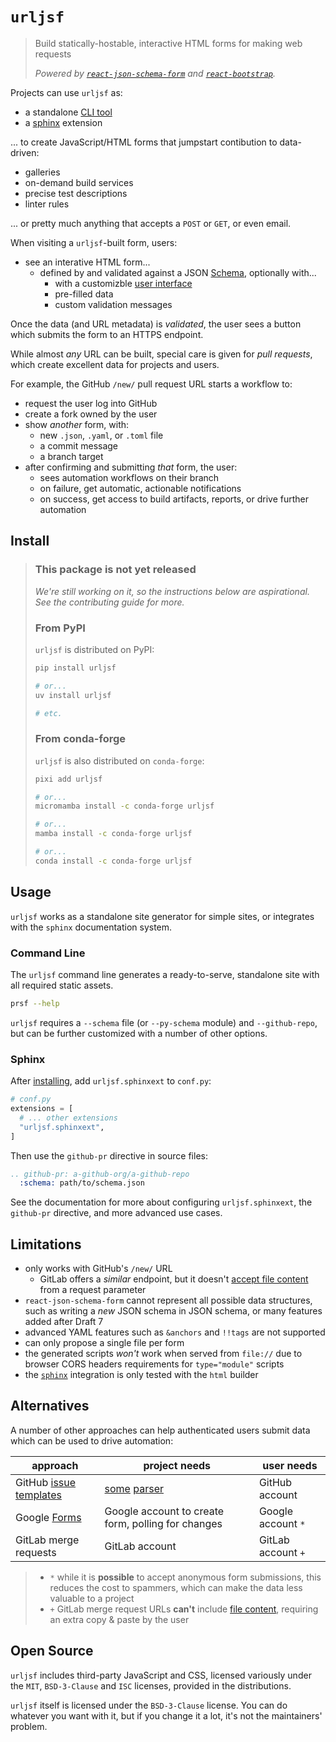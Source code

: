 # `urljsf`

> Build statically-hostable, interactive HTML forms for making web requests
>
> _Powered by [`react-json-schema-form`][rjsf] and
> [`react-`][react-bootstrap][`bootstrap`][bootstrap]._

[rjsf]: https://github.com/rjsf-team/react-jsonschema-form
[bootstrap]: https://github.com/twbs/bootstrap
[react-bootstrap]: https://github.com/react-bootstrap/react-bootstrap

Projects can use `urljsf` as:

- a standalone [CLI tool](#command-line)
- a [sphinx](#sphinx) extension

... to create JavaScript/HTML forms that jumpstart contibution to data-driven:

- galleries
- on-demand build services
- precise test descriptions
- linter rules

... or pretty much anything that accepts a `POST` or `GET`, or even email.

When visiting a `urljsf`-built form, users:

- see an interative HTML form...
  - defined by and validated against a JSON [Schema][json-schema], optionally with...
    - with a customizble [user interface][ui-schema]
    - pre-filled data
    - custom validation messages

Once the data (and URL metadata) is _validated_, the user sees a button which submits
the form to an HTTPS endpoint.

While almost _any_ URL can be built, special care is given for _pull requests_, which
create excellent data for projects and users.

For example, the GitHub `/new/` pull request URL starts a workflow to:

- request the user log into GitHub
- create a fork owned by the user
- show _another_ form, with:
  - new `.json`, `.yaml`, or `.toml` file
  - a commit message
  - a branch target
- after confirming and submitting _that_ form, the user:
  - sees automation workflows on their branch
  - on failure, get automatic, actionable notifications
  - on success, get access to build artifacts, reports, or drive further automation

[ui-schema]:
  https://rjsf-team.github.io/react-jsonschema-form/docs/api-reference/uiSchema/
[json-schema]: https://json-schema.org

## Install

> ### This package is not yet released
>
> _We're still working on it, so the instructions below are aspirational. See the
> contributing guide for more._
>
> ### From PyPI
>
> `urljsf` is distributed on PyPI:
>
> ```bash
> pip install urljsf
>
> # or...
> uv install urljsf
>
> # etc.
> ```
>
> ### From conda-forge
>
> `urljsf` is also distributed on `conda-forge`:
>
> ```bash
> pixi add urljsf
>
> # or...
> micromamba install -c conda-forge urljsf
>
> # or...
> mamba install -c conda-forge urljsf
>
> # or...
> conda install -c conda-forge urljsf
> ```

## Usage

`urljsf` works as a standalone site generator for simple sites, or integrates with the
`sphinx` documentation system.

### Command Line

The `urljsf` command line generates a ready-to-serve, standalone site with all required
static assets.

```bash
prsf --help
```

`urljsf` requires a `--schema` file (or `--py-schema` module) and `--github-repo`, but
can be further customized with a number of other options.

### Sphinx

After [installing](#install), add `urljsf.sphinxext` to `conf.py`:

```py
# conf.py
extensions = [
  # ... other extensions
  "urljsf.sphinxext",
]
```

Then use the `github-pr` directive in source files:

```rst
.. github-pr: a-github-org/a-github-repo
  :schema: path/to/schema.json
```

See the documentation for more about configuring `urljsf.sphinxext`, the `github-pr`
directive, and more advanced use cases.

## Limitations

- only works with GitHub's `/new/` URL
  - GitLab offers a _similar_ endpoint, but it doesn't [accept file
    content][gl-content-url] from a request parameter
- `react-json-schema-form` cannot represent all possible data structures, such as
  writing a _new_ JSON schema in JSON schema, or many features added after Draft 7
- advanced YAML features such as `&anchors` and `!!tags` are not supported
- can only propose a single file per form
- the generated scripts _won't_ work when served from `file://` due to browser CORS
  headers requirements for `type="module"` scripts
- the [`sphinx`](#sphinx) integration is only tested with the `html` builder

## Alternatives

A number of other approaches can help authenticated users submit data which can be used
to drive automation:

| approach                                  | project needs                                      | user needs         |
| ----------------------------------------- | -------------------------------------------------- | ------------------ |
| GitHub [issue templates][issue-templates] | [some][issue-parser1] [parser][issue-parser2]      | GitHub account     |
| Google [Forms][g-forms]                   | Google account to create form, polling for changes | Google account `*` |
| GitLab merge requests                     | GitLab account                                     | GitLab account `+` |

> - `*` while it is **possible** to accept anonymous form submissions, this reduces the
>   cost to spammers, which can make the data less valuable to a project
> - `+` GitLab merge request URLs **can't** include [file content][gl-content-url],
>   requiring an extra copy & paste by the user

[issue-templates]:
  https://docs.github.com/en/communities/using-templates-to-encourage-useful-issues-and-pull-requests
[issue-parser1]: https://github.com/stefanbuck/github-issue-parser
[issue-parser2]: https://github.com/peter-murray/issue-forms-body-parser
[g-forms]: https://www.google.com/forms/about
[gl-content-url]: https://gitlab.com/gitlab-org/gitlab/-/issues/297236

## Open Source

`urljsf` includes third-party JavaScript and CSS, licensed variously under the `MIT`,
`BSD-3-Clause` and `ISC` licenses, provided in the distributions.

`urljsf` itself is licensed under the `BSD-3-Clause` license. You can do whatever you
want with it, but if you change it a lot, it's not the maintainers' problem.
